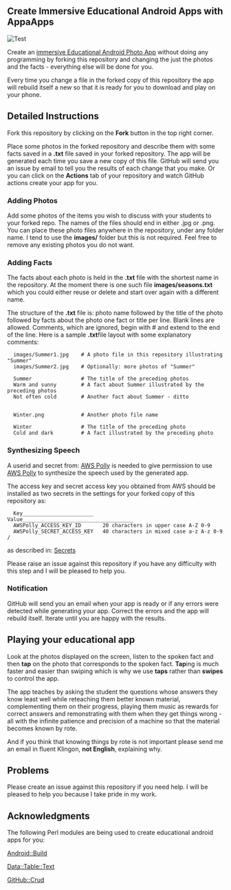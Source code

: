 ## Create Immersive Educational Android Apps with AppaApps

![Test](https://github.com/philiprbrenan/AppaAppsGitHubPhotoApp/workflows/Test/badge.svg)

Create an [immersive Educational Android Photo
App](https://github.com/philiprbrenan/AppaAppsGitHubPhotoApp/raw/main/AppaAppsGitHubPhotoApp.apk)
without doing any programming by forking this repository and changing the just
the photos and the facts - everything else will be done for you.

Every time you change a file in the forked copy of this repository the app will
rebuild itself a new so that it is ready for you to download and play on your
phone.

## Detailed Instructions

Fork this repository by clicking on the **Fork** button in the top right
corner.

Place some photos in the forked repository and describe them with some facts
saved in a **.txt** file saved in your forked repository. The app will be
generated each time you save a new copy of this file. GitHub will send you an
issue by email to tell you the results of each change that you make. Or you can
click on the **Actions** tab of your repository and watch GitHub actions create
your app for you.


### Adding Photos

Add some photos of the items you wish to discuss with your students to your
forked repo.  The names of the files should end in either .jpg or .png. You can
place these photo files anywhere in the repository, under any folder name.  I
tend to use the __images/__ folder but this is not required. Feel free to
remove any existing photos you do not want.

### Adding Facts

The facts about each photo is held in the **.txt** file with the shortest name
in the repository.  At the moment there is one such file __images/seasons.txt__
which you could either reuse or delete and start over again with a different
name.

The structure of the **.txt** file is: photo name followed by the title of the
photo followed by facts about the photo one fact or title per line.  Blank
lines are allowed.  Comments, which are ignored, begin with # and extend to the
end of the line.  Here is a sample **.txt**file layout with some explanatory
comments:

~~~~
  images/Summer1.jpg    # A photo file in this repository illustrating "Summer"
  images/Summer2.jpg    # Optionally: more photos of "Summer"

  Summer                # The title of the preceding photos
  Warm and sunny        # A fact about Summer illustrated by the preceding photos
  Not often cold        # Another fact about Summer - ditto


  Winter.png            # Another photo file name

  Winter                # The title of the preceding photo
  Cold and dark         # A fact illustrated by the preceding photo
~~~~

### Synthesizing Speech

A userid and secret from:
[AWS Polly](https://docs.aws.amazon.com/polly/latest/dg/security-iam.html#security_iam_authentication)
is needed to give permission to use [AWS Polly](https://aws.amazon.com/polly/)
to synthesize the speech used by the generated app.

The access key and secret access key you obtained from AWS should be installed
as two secrets in the settings for your forked copy of this repository as:

~~~~
  Key_______________________   Value____________________________________
  AWSPolly_ACCESS_KEY_ID       20 characters in upper case A-Z 0-9
  AWSPolly_SECRET_ACCESS_KEY   40 characters in mixed case a-z A-z 0-9 /
~~~~

as described in:
[Secrets](https://docs.github.com/en/free-pro-team@latest/actions/reference/encrypted-secrets#creating-encrypted-secrets-for-a-repository)

Please raise an issue against this repository if you have any difficulty with
this step and I will be pleased to help you.

### Notification

GitHub will send you an email when your app is ready or if any errors were
detected while generating your app.  Correct the errors and the app will
rebuild itself. Iterate until you are happy with the results.

## Playing your educational app

Look at the photos displayed on the screen, listen to the spoken fact and then
**tap** on the photo that corresponds to the spoken fact. **Tap**ing is much
faster and easier than swiping which is why we use **taps** rather than
**swipes** to control the app.

The app teaches by asking the student the questions whose answers they know
least well while reteaching them better known material, complementing them on
their progress, playing them music as rewards for correct answers and
remonstrating with them when they get things wrong - all with the infinite
patience and precision of a machine so that the material becomes known by rote.

And if you think that knowing things by rote is not important please send me an
email in fluent Klingon, __not English__, explaining why.

## Problems

Please create an issue against this repository if you need help. I will be
pleased to help you because I take pride in my work.

## Acknowledgments

The following Perl modules are being used to create educational android apps
for you:

  [Android::Build](https://metacpan.org/pod/Android::Build)

  [Data::Table::Text](https://metacpan.org/pod/Data::Table::Text)

  [GitHub::Crud](https://metacpan.org/pod/GitHub::Crud)
